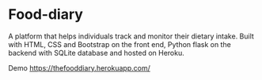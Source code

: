 # Food-diary

A platform that helps individuals track and monitor their dietary intake.
Built with HTML, CSS and Bootstrap on the front end, Python flask on the backend with SQLite database and hosted on Heroku.

Demo https://thefooddiary.herokuapp.com/

